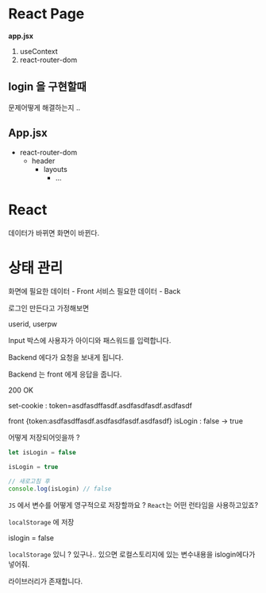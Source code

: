 # React Page

**app.jsx**

1. useContext
2. react-router-dom

## login 을 구현할때

문제어떻게 해결하는지 ..

## App.jsx

-   react-router-dom
    -   header
        -   layouts
            -   ...

# React

데이터가 바뀌면 화면이 바뀐다.

# 상태 관리

화면에 필요한 데이터 - Front
서비스 필요한 데이터 - Back

로그인 만든다고 가정해보면

userid, userpw

Input 박스에 사용자가 아이디와 패스워드를 입력합니다.

Backend 에다가 요청을 보내게 됩니다.

Backend 는 front 에게 응답을 줍니다.

200 OK

set-cookie : token=asdfasdffasdf.asdfasdfasdf.asdfasdf

front {token:asdfasdffasdf.asdfasdfasdf.asdfasdf}
isLogin : false -> true

어떻게 저장되어잇을까 ?

```js
let isLogin = false

isLogin = true

// 새로고침 후
console.log(isLogin) // false
```

`JS` 에서 변수를 어떻게 영구적으로 저장할까요 ?
`React`는 어떤 런타임을 사용하고있죠?

`localStorage` 에 저장

islogin = false

`localStorage` 있니 ?
있구나.. 있으면 로컬스토리지에 있는 변수내용을 islogin에다가 넣어줘.

라이브러리가 존재합니다.
